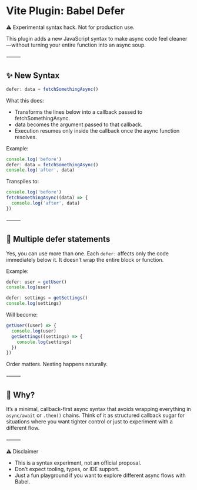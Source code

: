 # Vite Plugin: Babel Defer

⚠️ Experimental syntax hack. Not for production use.

This plugin adds a new JavaScript syntax to make async code feel cleaner—without turning your entire function into an async soup.

⸻

## ✨ New Syntax

```javascript
defer: data = fetchSomethingAsync()
```

What this does:
- Transforms the lines below into a callback passed to fetchSomethingAsync.
- data becomes the argument passed to that callback.
- Execution resumes only inside the callback once the async function resolves.

Example:

```javascript
console.log('before')
defer: data = fetchSomethingAsync()
console.log('after', data)
```

Transpiles to:

```javascript
console.log('before')
fetchSomethingAsync((data) => {
  console.log('after', data)
})
```

⸻

## 🔁 Multiple defer statements

Yes, you can use more than one. Each `defer:` affects only the code immediately below it. It doesn’t wrap the entire block or function.

Example:

```javascript
defer: user = getUser()
console.log(user)

defer: settings = getSettings()
console.log(settings)
```

Will become:

```javascript
getUser((user) => {
  console.log(user)
  getSettings((settings) => {
    console.log(settings)
  })
})
```

Order matters. Nesting happens naturally.

⸻

## 🧪 Why?

It’s a minimal, callback-first async syntax that avoids wrapping everything in `async/await` or `.then()` chains.
Think of it as structured callback sugar for situations where you want tighter control or just to experiment with a different flow.

⸻

⚠️ Disclaimer

- This is a syntax experiment, not an official proposal.
- Don’t expect tooling, types, or IDE support.
- Just a fun playground if you want to explore different async flows with Babel.

